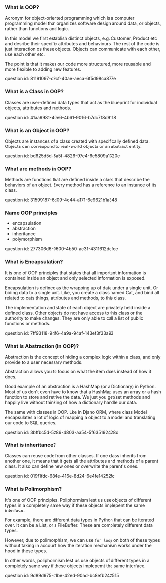 ### What is OOP?

Acronym for object-oriented programming which is a computer programming 
model that organizes software design around data, or objects, rather than 
functions and logic.

In this model we first establish distinct objects, e.g. Customer,
Product etc and desribe their specific attributes and behaviours.
The rest of the code is just interaction os these objects. Objects
can communicate with each other, use each other etc.

The point is that it makes our code more structured, more reusable
and more flexible to adding new features.

question id: 81191097-c9cf-40ae-aeca-6f5d98ca877e


### What is a Class in OOP?

Classes are user-defined data types that act as the blueprint 
for individual objects, attributes and methods.

question id: 41aa9981-40e6-4b61-9016-b7dc7f8d9118


### What is an Object in OOP?

Objects are instances of a class created with specifically defined data. 
Objects can correspond to real-world objects or an abstract entity.

question id: bd625d5d-8a5f-4826-97e4-6e5809a1320e


### What are methods in OOP?

Methods are functions that are defined inside a class 
that describe the behaviors of an object.
Every method has a reference to an instance of its class.

question id: 31599187-6d09-4c44-a171-6e9621b1a348


### Name OOP principles

- encapsulation
- abstraction
- inheritance
- polymorphism

question id: 277306d6-0600-4b50-ac31-4311612ddfce


### What is Encapsulation?

It is one of OOP principles that states that all important information is 
contained inside an object and only selected information is exposed.

Encapsulation is defined as the wrapping up of data under a single unit.
Or biding data to a single unit. Like, you create a class named Cat, and
bind all related to cats things, attributes and methods, to this class.


The implementation and state of each object are privately held 
inside a defined class. Other objects do not have access to this class 
or the authority to make changes. They are only able to call 
a list of public functions or methods.

question id: 7ff93118-94f6-4a9a-94af-143ef3f33a93


### What is Abstraction (in OOP)?

Abstraction is the concept of hiding a complex logic within a class,
and only provide to a user necessary methods. 

Abstraction allows you to focus on what the item does instead of how it does.

Good example of an abstraction is a HashMap (or a Dictionary) in Python.
Most of us don't even have to know that a HashMap uses an array or a hash function
to store and retrive the data. We just you get/set methods and happily live without
thinking of how a dictionary handle our data.


The same with classes in OOP. Lke in Djano ORM, where class Model encapsulates
a lot of logic of mapping a object to a model and translating our code
to SQL queries. 

question id: 3bffbc5d-5286-4803-aa54-5f635192428d


### What is inheritance? 

Classes can reuse code from other classes. If one class inherits from another one,
it means that it gets all the attributes and methods of a parent class. It also
can define new ones or overwrite the parent's ones.

question id: 019f1fdc-684e-416e-8d24-6e4fe14252fc


### What is Polimorphism?

It's one of OOP principles.
Poliphormism lest us use objects of different types in a completely same way
if these objects implepent the same interface.

For example, there are different data types in Python that can be iterated over. 
It can be a List, or a FileBuffer. These are completely different data types.

However, due to polimorphism, we can use `for loop` on both of these
types without taking in account how the iteration mechanism works under the hood in these
types.

In other words, poliphormism lest us use objects of different types in a completely same way
if these objects implepemt the same interface.

question id: 9d89d975-c1be-42ed-90ad-bc8efb242515